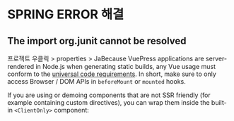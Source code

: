 # SPRING ERROR 해결

## The import org.junit cannot be resolved

프로젝트 우클릭 > properties > JaBecause VuePress applications are server-rendered in Node.js when generating static builds, any Vue usage must conform to the [universal code requirements](https://ssr.vuejs.org/en/universal.html). In short, make sure to only access Browser / DOM APIs in `beforeMount` or `mounted` hooks.

If you are using or demoing components that are not SSR friendly (for example containing custom directives), you can wrap them inside the built-in `<ClientOnly>` component:

##
<!--stackedit_data:
eyJoaXN0b3J5IjpbLTE4MDUyODUzXX0=
-->